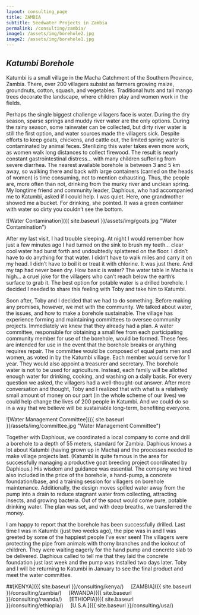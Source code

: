 ```yaml
---
layout: consulting_page
title: ZAMBIA
subtitle: Seedwater Projects in Zambia
permalink: /consulting/zambia/
image1: /assets/img/borehole2.jpg
image2: /assets/img/borehole1.jpg
---
```

*<h2>Katumbi Borehole</h2>*

Katumbi is a small village in the Macha Catchment of the Southern Province, Zambia.  There, over 200 villagers subsist as farmers growing maize, groundnuts, cotton, squash, and vegetables.  Traditional huts and tall mango trees decorate the landscape, where children play and women work in the fields.  

Perhaps the single biggest challenge villagers face is water.  During the dry season, sparse springs and muddy river water are the only options.  During the rainy season, some rainwater can be collected, but dirty river water is still the first option, and water sources made the villagers sick.  Despite efforts to keep goats, chickens, and cattle out, the limited spring water is contaminated by animal feces.   Sterilizing this water takes even more work, as women walk long distances to collect firewood.  The result is nearly constant gastrointestinal distress… with many children suffering from severe diarrhea.  The nearest available borehole is between 3 and 5 km away, so walking there and back with large containers (carried on the heads of women) is time consuming, not to mention exhausting.  Thus, the people are, more often than not, drinking from the murky river and unclean spring. My longtime friend and community leader, Daphious, who had accompanied me to Katumbi, asked if I could help.  I was quiet. Here, one grandmother showed me a bucket.  For drinking, she pointed.  It was a green container with water so dirty you couldn’t see the bottom.  

![Water Contamination]({{ site.baseurl }}/assets/img/goats.jpg "Water Contamination")

After my last visit, I had trouble sleeping.  At night I would remember how just a few minutes ago I had turned on the sink to brush my teeth… clear cool water had burst forth and undoubtedly splattered on the floor.  I didn’t have to do anything for that water.  I didn’t have to walk miles and carry it on my head.  I didn’t have to boil it or treat it with chlorine.  It was just there.  And my tap had never been dry.  How basic is water? The water table in Macha is high… a cruel joke for the villagers who can’t reach below the earth’s surface to grab it.  The best option for potable water is a drilled borehole.  I decided I needed to share this feeling with Toby and take him to Katumbi.  

Soon after, Toby and I decided that we had to do something.  Before making any promises, however, we met with the community.  We talked about water, the issues, and how to make a borehole sustainable.  The village has experience forming and maintaining committees to oversee community projects.  Immediately we knew that they already had a plan.  A water committee, responsible for obtaining a small fee from each participating community member for use of the borehole, would be formed.  These fees are intended for use in the event that the borehole breaks or anything requires repair.  The committee would be composed of equal parts men and women, as voted in by the Katumbi village.  Each member would serve for 1 year.  They would also appoint a treasurer and secretary. The borehole water is not to be used for agriculture.  Instead, each family will be allotted enough water for drinking, cooking, and washing on a daily basis.  For every question we asked, the villagers had a well-thought-out answer.   After more conversation and thought, Toby and I realized that with what is a relatively small amount of money on our part (in the whole scheme of our lives) we could help change the lives of 200 people in Katumbi.  And we could do so in a way that we believe will be sustainable long-term, benefiting everyone.

![Water Management Committee]({{ site.baseurl }}/assets/img/committee.jpg "Water Management Committee")

Together with Daphious, we coordinated a local company to come and drill a borehole to a depth of 55 meters, standard for Zambia.  Daphious knows a lot about Katumbi (having grown up in Macha) and the processes needed to make village projects last.   (Katumbi is quite famous in the area for successfully managing a productive goat breeding project coordinated by Daphious.)  His wisdom and guidance was essential. The company we hired also included in the price of the borehole, a hand-pump, a concrete foundation/base, and a training session for villagers on borehole maintenance.  Additionally, the design moves spilled water away from the pump into a drain to reduce stagnant water from collecting, attracting insects, and growing bacteria.   Out of the spout would come pure, potable drinking water.  The plan was set, and with deep breaths, we transferred the money. 

I am happy to report that the borehole has been successfully drilled.  Last time I was in Katumbi (just two weeks ago), the pipe was in and I was greeted by some of the happiest people I’ve ever seen!  The villagers were protecting the pipe from animals with thorny branches and the lookout of children.  They were waiting eagerly for the hand pump and concrete slab to be delivered.  Daphious called to tell me that they laid the concrete foundation just last week and the pump was installed two days later.  Toby and I will be returning to Katumbi in January to see the final product and meet the water committee.  


##[KENYA]({{ site.baseurl }}/consulting/kenya/)&nbsp;&nbsp;&nbsp;&nbsp;&nbsp;[ZAMBIA]({{ site.baseurl }}/consulting/zambia/)&nbsp;&nbsp;&nbsp;&nbsp;&nbsp;[RWANDA]({{ site.baseurl }}/consulting/rwanda/)&nbsp;&nbsp;&nbsp;&nbsp;&nbsp;[ETHIOPIA]({{ site.baseurl }}/consulting/ethiopia/)&nbsp;&nbsp;&nbsp;&nbsp;&nbsp;[U.S.A.]({{ site.baseurl }}/consulting/usa/)
